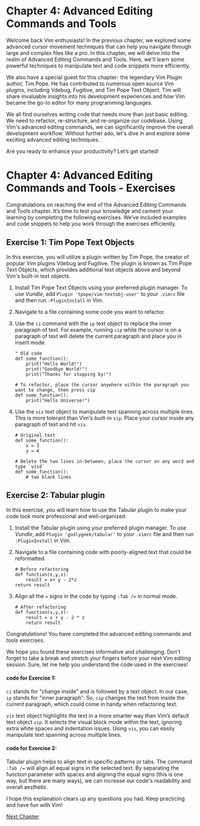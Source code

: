 # Chapter 4: Advanced Editing Commands and Tools

Welcome back Vim enthusiasts! In the previous chapter, we explored some advanced cursor movement techniques that can help you navigate through large and complex files like a pro. In this chapter, we will delve into the realm of Advanced Editing Commands and Tools. Here, we'll learn some powerful techniques to manipulate text and code snippets more efficiently.

We also have a special guest for this chapter- the legendary Vim Plugin author, Tim Pope. He has contributed to numerous open source Vim plugins, including Vdebug, Fugitive, and Tim Pope Text Object. Tim will share invaluable insights into his development experiences and how Vim became the go-to editor for many programming languages.

We all find ourselves writing code that needs more than just basic editing. We need to refactor, re-structure, and re-organize our codebase. Using Vim's advanced editing commands, we can significantly improve the overall development workflow. Without further ado, let's dive in and explore some exciting advanced editing techniques.

Are you ready to enhance your productivity? Let’s get started!
# Chapter 4: Advanced Editing Commands and Tools - Exercises

Congratulations on reaching the end of the Advanced Editing Commands and Tools chapter. It’s time to test your knowledge and cement your learning by completing the following exercises. We’ve included examples and code snippets to help you work through the exercises efficiently.

## Exercise 1: Tim Pope Text Objects

In this exercise, you will utilize a plugin written by Tim Pope, the creator of popular Vim plugins Vdebug and Fugitive. The plugin is known as Tim Pope Text Objects, which provides additional text objects above and beyond Vim's built-in text objects.

1. Install Tim Pope Text Objects using your preferred plugin manager. To use *Vundle*, add `Plugin 'tpope/vim-textobj-user'` to your `.vimrc` file and then run `:PluginInstall` in Vim.

2. Navigate to a file containing some code you want to refactor.

3. Use the `ci` command with the `ip` text object to replace the inner paragraph of text. For example, running `cip` while the cursor is on a paragraph of text will delete the current paragraph and place you in insert mode. 

   ```vim
   " Old code
   def some_function():
       print("Hello World!")
       print("Goodbye World!")
       print("Thanks for stopping by!")

   # To refactor, place the cursor anywhere within the paragraph you want to change, then press cip
   def some_function():
       print("Hello Universe!")
   ```
4. Use the `vis` text object to manipulate text spanning across multiple lines. This is more tolerant than Vim's built-in `vip`. Place your cursor inside any paragraph of text and hit `vis`.

   ```vim 
   # Original text
   def some_function():
       x = 3
       y = 4

   # Delete the two lines in-between, place the cursor on any word and type `visd`
   def some_function():
       # two blank lines
   ```

## Exercise 2: Tabular plugin

In this exercise, you will learn how to use the Tabular plugin to make your code look more professional and well-organized.

1. Install the Tabular plugin using your preferred plugin manager. To use *Vundle*, add `Plugin 'godlygeek/tabular'` to your `.vimrc` file and then run `:PluginInstall` in Vim.

2. Navigate to a file containing code with poorly-aligned text that could be reformatted.

   ```vim
   # Before refactoring
   def function(x,y,z):
       result = x+ y - 2*z
   return result
   ```

3. Align all the `=` signs in the code by typing `:Tab /=` in normal mode.

   ```vim
   # After refactoring
   def function(x,y,z):
       result = x + y - 2 * z
       return result
   ```

Congratulations! You have completed the advanced editing commands and tools exercises.

We hope you found these exercises informative and challenging. Don't forget to take a break and stretch your fingers before your next Vim editing session.
Sure, let me help you understand the code used in the exercises!

#### code for Exercise 1:

`ci` stands for "change inside" and is followed by a text object. In our case, `ip` stands for "inner paragraph". So, `cip` changes the text from inside the current paragraph, which could come in handy when refactoring text.

`vis` text object highlights the text in a more smarter way than Vim’s default text object `vip`. It selects the visual block mode within the text, ignoring extra white spaces and indentation issues. Using `vis`, you can easily manipulate text spanning across multiple lines.

#### code for Exercise 2:

Tabular plugin helps to align text in specific patterns or tabs. The command `:Tab /=` will align all equal signs in the selected text. By separating the function parameter with spaces and aligning the equal signs (this is one way, but there are many ways), we can increase our code's readability and overall aesthetic. 

I hope this explanation clears up any questions you had. Keep practicing and have fun with Vim!


[Next Chapter](05_Chapter05.md)